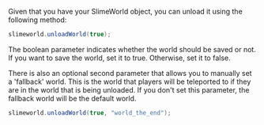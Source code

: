 Given that you have your SlimeWorld object, you can unload it using the following method:
```java
slimeworld.unloadWorld(true);
```
The boolean parameter indicates whether the world should be saved or not. If you want to save the world, set it to true. Otherwise, set it to false.

There is also an optional second parameter that allows you to manually set a 'fallback' world. This is the world that players will be teleported to if they are in the world that is being unloaded. If you don't set this parameter, the fallback world will be the default world.

```java
slimeworld.unloadWorld(true, "world_the_end");
```
